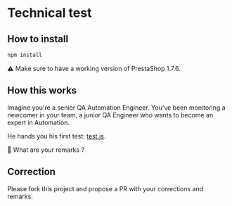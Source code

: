# Technical test

## How to install
```bash
npm install
```

:warning: Make sure to have a working version of PrestaShop 1.7.6.

## How this works

Imagine you're a senior QA Automation Engineer. You've been monitoring a newcomer in your team, a junior QA Engineer who
wants to become an expert in Automation.

He hands you his first test: [test.js](tests/test.js).

:thinking: What are your remarks ?

## Correction

Please fork this project and propose a PR with your corrections and remarks. 
